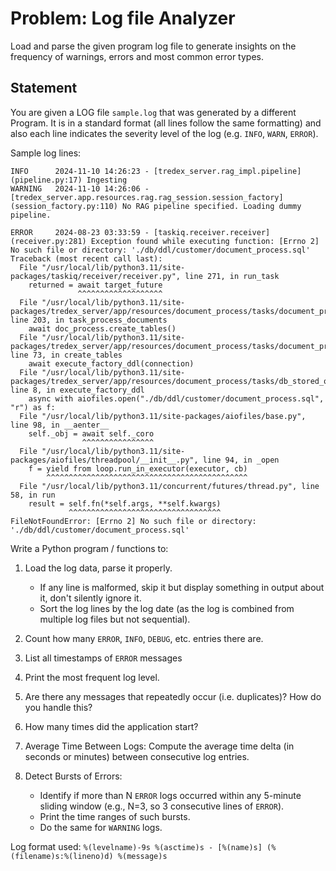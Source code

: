 # Problem: Log file Analyzer

Load and parse the given program log file to generate insights on the frequency of warnings, errors and most common error types.

## Statement

You are given a LOG file `sample.log` that was generated by a different Program. It is in a standard format (all lines follow the same formatting) and also each line indicates the severity level of the log (e.g. `INFO`, `WARN`, `ERROR`).

Sample log lines:

```
INFO      2024-11-10 14:26:23 - [tredex_server.rag_impl.pipeline] (pipeline.py:17) Ingesting
WARNING   2024-11-10 14:26:06 - [tredex_server.app.resources.rag.rag_session.session_factory] (session_factory.py:110) No RAG pipeline specified. Loading dummy pipeline.

ERROR     2024-08-23 03:33:59 - [taskiq.receiver.receiver] (receiver.py:281) Exception found while executing function: [Errno 2] No such file or directory: './db/ddl/customer/document_process.sql'
Traceback (most recent call last):
  File "/usr/local/lib/python3.11/site-packages/taskiq/receiver/receiver.py", line 271, in run_task
    returned = await target_future
               ^^^^^^^^^^^^^^^^^^^
  File "/usr/local/lib/python3.11/site-packages/tredex_server/app/resources/document_process/tasks/document_processing.py", line 203, in task_process_documents
    await doc_process.create_tables()
  File "/usr/local/lib/python3.11/site-packages/tredex_server/app/resources/document_process/tasks/document_processing.py", line 73, in create_tables
    await execute_factory_ddl(connection)
  File "/usr/local/lib/python3.11/site-packages/tredex_server/app/resources/document_process/tasks/db_stored_queries.py", line 8, in execute_factory_ddl
    async with aiofiles.open("./db/ddl/customer/document_process.sql", "r") as f:
  File "/usr/local/lib/python3.11/site-packages/aiofiles/base.py", line 98, in __aenter__
    self._obj = await self._coro
                ^^^^^^^^^^^^^^^^
  File "/usr/local/lib/python3.11/site-packages/aiofiles/threadpool/__init__.py", line 94, in _open
    f = yield from loop.run_in_executor(executor, cb)
        ^^^^^^^^^^^^^^^^^^^^^^^^^^^^^^^^^^^^^^^^^^^^^
  File "/usr/local/lib/python3.11/concurrent/futures/thread.py", line 58, in run
    result = self.fn(*self.args, **self.kwargs)
             ^^^^^^^^^^^^^^^^^^^^^^^^^^^^^^^^^^
FileNotFoundError: [Errno 2] No such file or directory: './db/ddl/customer/document_process.sql'
```

Write a Python program / functions to:

1. Load the log data, parse it properly.
    * If any line is malformed, skip it but display something in output about it, don't silently ignore it.
    * Sort the log lines by the log date (as the log is combined from multiple log files but not sequential).

2. Count how many `ERROR`, `INFO`, `DEBUG`, etc. entries there are.

3. List all timestamps of `ERROR` messages

4. Print the most frequent log level.

5. Are there any messages that repeatedly occur (i.e. duplicates)? How do you handle this?

6. How many times did the application start?

7. Average Time Between Logs: Compute the average time delta (in seconds or minutes) between consecutive log entries.

8. Detect Bursts of Errors:
    * Identify if more than N `ERROR` logs occurred within any 5-minute sliding window (e.g., N=3, so 3 consecutive lines of `ERROR`).
    * Print the time ranges of such bursts.
    * Do the same for `WARNING` logs.


Log format used:
`%(levelname)-9s %(asctime)s - [%(name)s] (%(filename)s:%(lineno)d) %(message)s`
